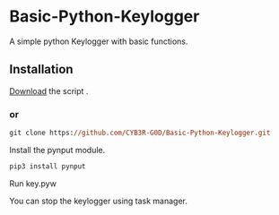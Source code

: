# Basic-Python-Keylogger
A simple python Keylogger with basic functions.

## Installation  

[Download](https://github.com/CYB3R-G0D/Basic-Python-Keylogger/archive/refs/heads/main.zip) the script .

### or  

```ps
git clone https://github.com/CYB3R-G0D/Basic-Python-Keylogger.git
```

Install the pynput module.
```ps
pip3 install pynput
```

Run key.pyw

You can stop the keylogger using task manager.
